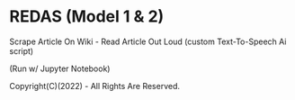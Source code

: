 # REDAS (Model 1 & 2)

Scrape Article On Wiki - Read Article Out Loud (custom Text-To-Speech Ai script)

(Run w/ Jupyter Notebook)

Copyright(C)(2022) - All Rights Are Reserved.
